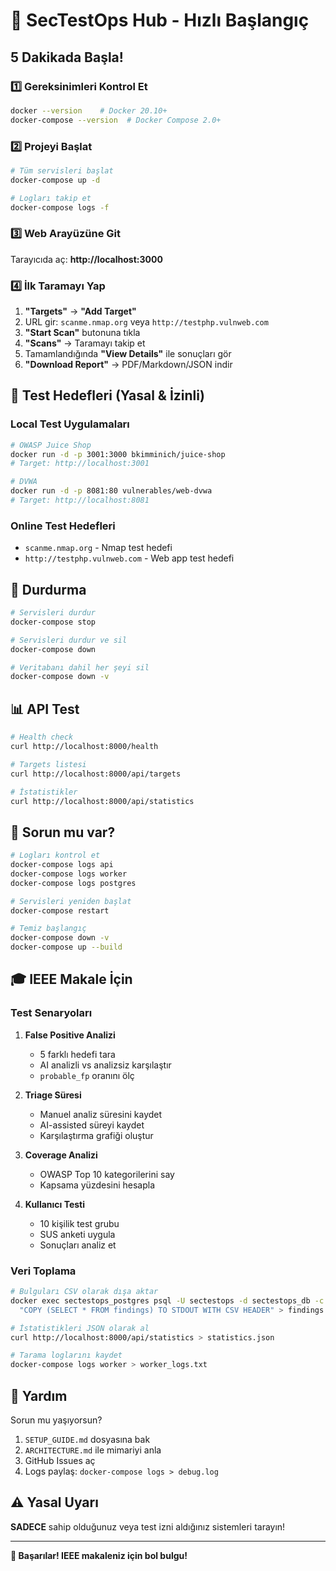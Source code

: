 # 🚀 SecTestOps Hub - Hızlı Başlangıç

## 5 Dakikada Başla!

### 1️⃣ Gereksinimleri Kontrol Et

```bash
docker --version    # Docker 20.10+
docker-compose --version  # Docker Compose 2.0+
```

### 2️⃣ Projeyi Başlat

```bash
# Tüm servisleri başlat
docker-compose up -d

# Logları takip et
docker-compose logs -f
```

### 3️⃣ Web Arayüzüne Git

Tarayıcıda aç: **http://localhost:3000**

### 4️⃣ İlk Taramayı Yap

1. **"Targets"** → **"Add Target"**
2. URL gir: `scanme.nmap.org` veya `http://testphp.vulnweb.com`
3. **"Start Scan"** butonuna tıkla
4. **"Scans"** → Taramayı takip et
5. Tamamlandığında **"View Details"** ile sonuçları gör
6. **"Download Report"** → PDF/Markdown/JSON indir

## 🧪 Test Hedefleri (Yasal & İzinli)

### Local Test Uygulamaları

```bash
# OWASP Juice Shop
docker run -d -p 3001:3000 bkimminich/juice-shop
# Target: http://localhost:3001

# DVWA
docker run -d -p 8081:80 vulnerables/web-dvwa
# Target: http://localhost:8081
```

### Online Test Hedefleri

- `scanme.nmap.org` - Nmap test hedefi
- `http://testphp.vulnweb.com` - Web app test hedefi

## 🛑 Durdurma

```bash
# Servisleri durdur
docker-compose stop

# Servisleri durdur ve sil
docker-compose down

# Veritabanı dahil her şeyi sil
docker-compose down -v
```

## 📊 API Test

```bash
# Health check
curl http://localhost:8000/health

# Targets listesi
curl http://localhost:8000/api/targets

# İstatistikler
curl http://localhost:8000/api/statistics
```

## 🔧 Sorun mu var?

```bash
# Logları kontrol et
docker-compose logs api
docker-compose logs worker
docker-compose logs postgres

# Servisleri yeniden başlat
docker-compose restart

# Temiz başlangıç
docker-compose down -v
docker-compose up --build
```

## 🎓 IEEE Makale İçin

### Test Senaryoları

1. **False Positive Analizi**
   - 5 farklı hedefi tara
   - AI analizli vs analizsiz karşılaştır
   - `probable_fp` oranını ölç

2. **Triage Süresi**
   - Manuel analiz süresini kaydet
   - AI-assisted süreyi kaydet
   - Karşılaştırma grafiği oluştur

3. **Coverage Analizi**
   - OWASP Top 10 kategorilerini say
   - Kapsama yüzdesini hesapla

4. **Kullanıcı Testi**
   - 10 kişilik test grubu
   - SUS anketi uygula
   - Sonuçları analiz et

### Veri Toplama

```bash
# Bulguları CSV olarak dışa aktar
docker exec sectestops_postgres psql -U sectestops -d sectestops_db -c \
  "COPY (SELECT * FROM findings) TO STDOUT WITH CSV HEADER" > findings.csv

# İstatistikleri JSON olarak al
curl http://localhost:8000/api/statistics > statistics.json

# Tarama loglarını kaydet
docker-compose logs worker > worker_logs.txt
```

## 🤝 Yardım

Sorun mu yaşıyorsun? 

1. `SETUP_GUIDE.md` dosyasına bak
2. `ARCHITECTURE.md` ile mimariyi anla
3. GitHub Issues aç
4. Logs paylaş: `docker-compose logs > debug.log`

## ⚠️ Yasal Uyarı

**SADECE** sahip olduğunuz veya test izni aldığınız sistemleri tarayın!

---

**🎉 Başarılar! IEEE makaleniz için bol bulgu!**

